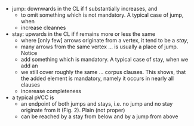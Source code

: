* jump: downwards in the CL if f substantially increases, and 
  * to omit something which is not mandatory. A typical case of jump, when
  * increase cleannes
* stay: upwards in the CL if f remains more or less the same
  * where [only few] arrows originate from a vertex, it tend to be a _stay_,
  * many arrows from the same vertex ... is usually a place of jump. Notice
  * add something which is mandatory. A typical case of stay, when we add an
  * we still cover roughly the same ... corpus clauses. This shows, that the
    added element is mandatory, namely it occurs in nearly all clauses
  * incerease completeness
* a typical pVCC is 
  * an endpoint of both jumps and stays, 
    i.e. no jump and no stay originate from it (Fig. 2).  Plain (not proper)
  * can be reached by a stay from below and by a jump from above
